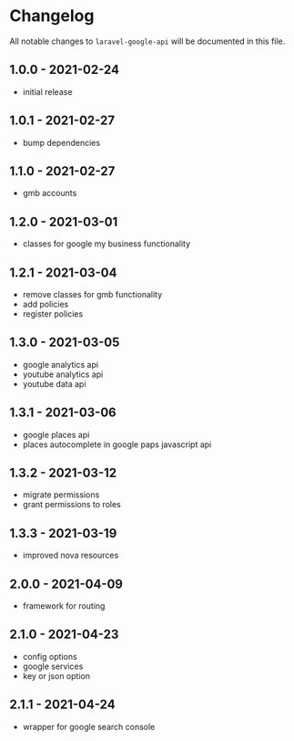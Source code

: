 # Changelog

All notable changes to `laravel-google-api` will be documented in this file.

## 1.0.0 - 2021-02-24

- initial release

## 1.0.1 - 2021-02-27

- bump dependencies

## 1.1.0 - 2021-02-27

- gmb accounts

## 1.2.0 - 2021-03-01

- classes for google my business functionality

## 1.2.1 - 2021-03-04

- remove classes for gmb functionality
- add policies
- register policies

## 1.3.0 - 2021-03-05

- google analytics api
- youtube analytics api
- youtube data api

## 1.3.1 - 2021-03-06

- google places api
- places autocomplete in google paps javascript api

## 1.3.2 - 2021-03-12

- migrate permissions
- grant permissions to roles

## 1.3.3 - 2021-03-19

- improved nova resources

## 2.0.0 - 2021-04-09

- framework for routing

## 2.1.0 - 2021-04-23

- config options
- google services
- key or json option

## 2.1.1 - 2021-04-24

- wrapper for google search console
